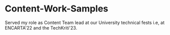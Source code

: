 # Content-Work-Samples
Served my role as Content Team lead at our University technical fests i.e, at ENCARTA'22 and the TechKriti'23.
